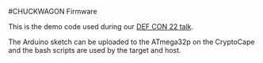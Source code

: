 #CHUCKWAGON Firmware

This is the demo code used during our
[DEF CON 22 talk](https://www.defcon.org/html/defcon-22/dc-22-speakers.html#Datko).

The Arduino sketch can be uploaded to the ATmega32p on the CryptoCape
and the bash scripts are used by the target and host.
